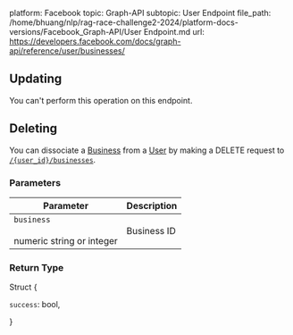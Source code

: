 platform: Facebook
topic: Graph-API
subtopic: User Endpoint
file_path: /home/bhuang/nlp/rag-race-challenge2-2024/platform-docs-versions/Facebook_Graph-API/User Endpoint.md
url: https://developers.facebook.com/docs/graph-api/reference/user/businesses/

## Updating

You can't perform this operation on this endpoint.

## Deleting

You can dissociate a [Business](https://developers.facebook.com/docs/marketing-api/reference/business/) from a [User](https://developers.facebook.com/docs/graph-api/reference/user/) by making a DELETE request to [`/{user_id}/businesses`](https://developers.facebook.com/docs/graph-api/reference/user/businesses/).

### Parameters

| Parameter | Description |
| --- | --- |
| `business`<br><br>numeric string or integer | Business ID |

### Return Type

Struct {

`success`: bool,

}